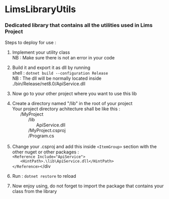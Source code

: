 # LimsLibraryUtils
<h3>Dedicated library that contains all the utilities used in Lims Project</h3>

Steps to deploy for use : <br />
    <ol>
        <li>
            Implement your utility class <br />
            NB : Make sure there is not an error in your code
        </li>
        <li>
            <p>Build it and export it as dll by running <br />
            shell : `dotnet build --configuration Release` <br />
            NB : The dll will be normally located inside ./bin/Release/net8.0/ApiService.dll </p>
        </li>
        <li>
           <p> Now go to your other project where you want to use this lib</p>
        </li>
        <li>
            Create a directory named "/lib" in the root of your project <br />
            Your project directory achitecture shall be like this :
            <div style="margin-left: 25px;">
                <div>/MyProject</div>
                <div style="text-indent: 25px;">/lib</div>
                    <div style="text-indent: 50px;">ApiService.dll  </div>
                <div style="text-indent: 25px;">/MyProject.csproj</div>
                <div style="text-indent: 25px;">/Program.cs</div><br />
            </div>
        </li>
        <li>
            Change your .csproj and add this inside `<ItemGroup>` section with the other nuget or other packages : <br />
            <div>`<Reference Include="ApiService">`</div>
                <div style="text-indent: 25px;">`<HintPath>.\lib\ApiService.dll</HintPath>`</div>
            <div>`</Reference>`</div
        </li>
        <li>
           <p> Run : `dotnet restore` to reload</p>
        </li>
        <li>
            Now enjoy using, do not forget to import the package that contains your class from the library
        </li>
    </ol>